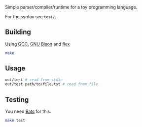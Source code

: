 Simple parser/compiler/runtime for a toy programming language.

For the syntax see `test/`.

## Building

Using [GCC](https://gcc.gnu.org/), [GNU Bison](https://www.gnu.org/software/bison/) and [flex](https://github.com/westes/flex)

```sh
make
```

## Usage

```sh
out/test # read from stdin
out/test path/to/file.tst # read from file
```

## Testing

You need [Bats](https://github.com/sstephenson/bats) for this.

```sh
make test
```
